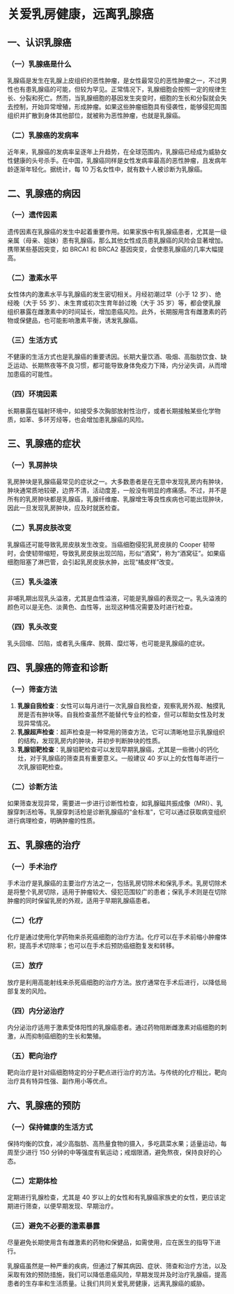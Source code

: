 # 关爱乳房健康，远离乳腺癌

## 一、认识乳腺癌
### （一）乳腺癌是什么
乳腺癌是发生在乳腺上皮组织的恶性肿瘤，是女性最常见的恶性肿瘤之一，不过男性也有患乳腺癌的可能，但较为罕见。正常情况下，乳腺细胞会按照一定的规律生长、分裂和死亡。然而，当乳腺细胞的基因发生突变时，细胞的生长和分裂就会失去控制，开始异常增殖，形成肿瘤。如果这些肿瘤细胞具有侵袭性，能够侵犯周围组织并扩散到身体其他部位，就被称为恶性肿瘤，也就是乳腺癌。

### （二）乳腺癌的发病率
近年来，乳腺癌的发病率呈逐年上升趋势，在全球范围内，乳腺癌已经成为威胁女性健康的头号杀手。在中国，乳腺癌同样是女性发病率最高的恶性肿瘤，且发病年龄逐渐年轻化。据统计，每 10 万名女性中，就有数十人被诊断为乳腺癌。

## 二、乳腺癌的病因
### （一）遗传因素
遗传因素在乳腺癌的发生中起着重要作用。如果家族中有乳腺癌患者，尤其是一级亲属（母亲、姐妹）患有乳腺癌，那么其他女性成员患乳腺癌的风险会显著增加。携带某些基因突变，如 BRCA1 和 BRCA2 基因突变，会使患乳腺癌的几率大幅提高。

### （二）激素水平
女性体内的激素水平与乳腺癌的发生密切相关。月经初潮过早（小于 12 岁）、绝经晚（大于 55 岁）、未生育或初次生育年龄过晚（大于 35 岁）等，都会使乳腺组织暴露在雌激素中的时间延长，增加患癌风险。此外，长期服用含有雌激素的药物或保健品，也可能影响激素平衡，诱发乳腺癌。

### （三）生活方式
不健康的生活方式也是乳腺癌的重要诱因。长期大量饮酒、吸烟、高脂肪饮食、缺乏运动、长期熬夜等不良习惯，都可能导致身体免疫力下降，内分泌失调，从而增加患癌的可能性。

### （四）环境因素
长期暴露在辐射环境中，如接受多次胸部放射性治疗，或者长期接触某些化学物质，如苯、多环芳烃等，也会增加患乳腺癌的风险。

## 三、乳腺癌的症状
### （一）乳房肿块
乳房肿块是乳腺癌最常见的症状之一。大多数患者是在无意中发现乳房内有肿块，肿块通常质地较硬，边界不清，活动度差，一般没有明显的疼痛感。不过，并不是所有的乳房肿块都是乳腺癌，乳腺纤维瘤、乳腺增生等良性疾病也可能出现肿块，因此一旦发现乳房肿块，应及时就医检查。

### （二）乳房皮肤改变
乳腺癌还可能导致乳房皮肤发生改变。当癌细胞侵犯乳房皮肤的 Cooper 韧带时，会使韧带缩短，导致乳房皮肤出现凹陷，形似“酒窝”，称为“酒窝征”。如果癌细胞阻塞了淋巴管，会引起乳房皮肤水肿，出现“橘皮样”改变。

### （三）乳头溢液
非哺乳期出现乳头溢液，尤其是血性溢液，可能是乳腺癌的表现之一。乳头溢液的颜色可以是无色、淡黄色、血性等，出现这种情况需要及时进行检查。

### （四）乳头改变
乳头回缩、凹陷，或者乳头瘙痒、脱屑、糜烂等，也可能是乳腺癌的症状。

## 四、乳腺癌的筛查和诊断
### （一）筛查方法
1. **乳腺自我检查**：女性可以每月进行一次乳腺自我检查，观察乳房外观、触摸乳房是否有肿块等。自我检查虽然不能替代专业的检查，但可以帮助女性及时发现异常情况。
2. **乳腺超声检查**：超声检查是一种常用的筛查方法，它可以清晰地显示乳腺组织的结构，发现乳房内的肿块，并初步判断肿块的性质。
3. **乳腺钼靶检查**：乳腺钼靶检查可以发现早期乳腺癌，尤其是一些微小的钙化灶，对于乳腺癌的筛查具有重要意义。一般建议 40 岁以上的女性每年进行一次乳腺钼靶检查。

### （二）诊断方法
如果筛查发现异常，需要进一步进行诊断性检查，如乳腺磁共振成像（MRI）、乳腺穿刺活检等。乳腺穿刺活检是诊断乳腺癌的“金标准”，它可以通过获取病变组织进行病理检查，明确肿瘤的性质。

## 五、乳腺癌的治疗
### （一）手术治疗
手术治疗是乳腺癌的主要治疗方法之一，包括乳房切除术和保乳手术。乳房切除术是将整个乳房切除，适用于肿瘤较大、侵犯范围较广的患者；保乳手术则是在切除肿瘤的同时保留乳房的外观，适用于早期乳腺癌患者。

### （二）化疗
化疗是通过使用化学药物来杀死癌细胞的治疗方法。化疗可以在手术前缩小肿瘤体积，提高手术切除率；也可以在手术后预防癌细胞复发和转移。

### （三）放疗
放疗是利用高能射线来杀死癌细胞的治疗方法。放疗通常在手术后进行，以降低局部复发的风险。

### （四）内分泌治疗
内分泌治疗适用于激素受体阳性的乳腺癌患者。通过药物阻断雌激素对癌细胞的刺激，从而抑制癌细胞的生长和繁殖。

### （五）靶向治疗
靶向治疗是针对癌细胞特定的分子靶点进行治疗的方法。与传统的化疗相比，靶向治疗具有特异性强、副作用小等优点。

## 六、乳腺癌的预防
### （一）保持健康的生活方式
保持均衡的饮食，减少高脂肪、高热量食物的摄入，多吃蔬菜水果；适量运动，每周至少进行 150 分钟的中等强度有氧运动；戒烟限酒，避免熬夜，保持良好的心态。

### （二）定期体检
定期进行乳腺检查，尤其是 40 岁以上的女性和有乳腺癌家族史的女性，更应该定期进行筛查，以便早期发现、早期治疗。

### （三）避免不必要的激素暴露
尽量避免长期使用含有雌激素的药物和保健品，如需使用，应在医生的指导下进行。

乳腺癌虽然是一种严重的疾病，但通过了解其病因、症状、筛查和治疗方法，以及采取有效的预防措施，我们可以降低患癌风险，早期发现并及时治疗乳腺癌，提高患者的生存率和生活质量。让我们共同关爱乳房健康，远离乳腺癌的威胁。 
